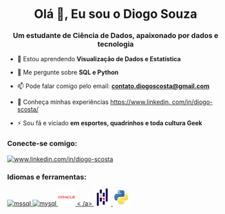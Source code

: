 <h1 align="center">Olá 👋, Eu sou o Diogo Souza</h1>
<h3 align="center">Um estudante de Ciência de Dados, apaixonado por dados e tecnologia</h3>

- 🌱 Estou aprendendo **Visualização de Dados e Estatística**

- 💬 Me pergunte sobre **SQL e Python**

- 📫 Pode falar comigo pelo email: **contato.diogoscosta@gmail.com**

- 📄 Conheça minhas experiências [https://www.linkedin. com/in/diogo-scosta/](https://www.linkedin.com/in/diogo-scosta/)

- ⚡ Sou fã e viciado **em esportes, quadrinhos e toda cultura Geek**

<h3 align=" left">Conecte-se comigo:</h3>
<p align="left">
<a href="https://linkedin.com/in/www.linkedin.com/in/diogo-scosta" target="blank "><img align="center" src="https://raw.githubusercontent.com/rahuldkjain/github-profile-readme-generator/master/src/images/icons/Social/linked-in-alt.svg" alt="www.linkedin.com/in/diogo-scosta" height="30" width="40" /></a>
</p>

<h3 align="left">Idiomas e ferramentas:</h3 >
<p align="left"> <a href="https://www.microsoft.com/en-us/sql-server" target="_blank" rel="noreferrer"> <img src="https: //www.svgrepo.com/show/303229/microsoft-sql-server-logo.svg" alt="mssql" width="40" height="40"/> </a> <a href="https: //www.mysql.com/" target="_blank" rel="noreferrer"> <img src="https://raw.githubusercontent.com/devicons/devicon/master/icons/mysql/mysql-original-wordmark .svg" alt="mysql" width="40" height="40"/> </a> <a href="https://www.oracle.com/" target="_blank" rel="noreferrer" > <img src="https://raw.githubusercontent.com/devicons/devicon/master/icons/oracle/oracle-original.svg" alt="oracle" width="40" height="40"/> < /a> <a href="https://pandas.pydata.org/" target="_blank" rel="noreferrer"> <img src="https://raw.githubusercontent.com/devicons/devicon/2ae2a900d2f041da66e950e4d48052658d850630 /icons/pandas/pandas-original.svg" alt="pandas" width="40" height="40"/> </a> <a href="https://www.python.org" target=" _blank" rel="noreferrer"> <img src="https://raw.githubusercontent.com/devicons/devicon/master/icons/python/python-original.svg" alt="python" width="40" altura ="40"/> </a> </p>


<!---
- 👋 Hi, I’m @disouz
- 👀 I’m interested in ...
- 🌱 I’m currently learning ...
- 💞️ I’m looking to collaborate on ...
- 📫 How to reach me ...
- 😄 Pronouns: ...
- ⚡ Fun fact: ...

<!---
disouz/disouz is a ✨ special ✨ repository because its `README.md` (this file) appears on your GitHub profile.
You can click the Preview link to take a look at your changes.
--->
